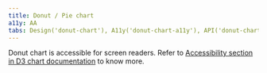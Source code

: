 ```yaml
---
title: Donut / Pie chart
a11y: AA
tabs: Design('donut-chart'), A11y('donut-chart-a11y'), API('donut-chart-api'), Examples('donut-chart-d3-code'), Changelog('d3-chart-changelog')
---
```


Donut chart is accessible for screen readers. Refer to [Accessibility section in D3 chart documentation](/data-display/d3-chart/d3-chart-a11y) to know more.
